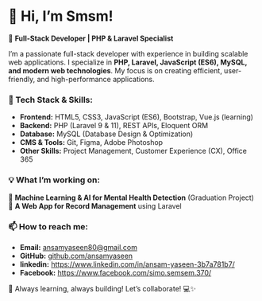 <!DOCTYPE html>
<html>

<head>
  <meta charset="utf-8">
  <meta name="viewport" content="width=device-width, initial-scale=1.0">
  <title>Welcome file</title>
  <link rel="stylesheet" href="https://stackedit.io/style.css" />
</head>

<body class="stackedit">
  <div class="stackedit__html"><h1 id="👋-hi-im-smsm">👋 Hi, I’m Smsm!</h1>
<p>🚀 <strong>Full-Stack Developer | PHP &amp; Laravel Specialist</strong></p>
<p>I’m a passionate full-stack developer with experience in building scalable web applications. I specialize in <strong>PHP, Laravel, JavaScript (ES6), MySQL, and modern web technologies</strong>. My focus is on creating efficient, user-friendly, and high-performance applications.</p>
<h3 id="🔧-tech-stack--skills">🔧 Tech Stack &amp; Skills:</h3>
<ul>
<li><strong>Frontend:</strong> HTML5, CSS3, JavaScript (ES6), Bootstrap, Vue.js (learning)</li>
<li><strong>Backend:</strong> PHP (Laravel 9 &amp; 11), REST APIs, Eloquent ORM</li>
<li><strong>Database:</strong> MySQL (Database Design &amp; Optimization)</li>
<li><strong>CMS &amp; Tools:</strong> Git, Figma, Adobe Photoshop</li>
<li><strong>Other Skills:</strong> Project Management, Customer Experience (CX), Office 365</li>
</ul>
<h3 id="💡-what-i’m-working-on">💡 What I’m working on:</h3>
<p>🔹 <strong>Machine Learning &amp; AI for Mental Health Detection</strong> (Graduation Project)<br>
🔹 <strong>A Web App for Record Management</strong> using Laravel</p>
<h3 id="📫-how-to-reach-me">📫 How to reach me:</h3>
<ul>
<li><strong>Email:</strong> <a href="mailto:ansamyaseen80@gmail.com">ansamyaseen80@gmail.com</a></li>
<li><strong>GitHub:</strong> <a href="https://github.com/ansamyaseen">github.com/ansamyaseen</a></li>
<li><strong>linkedin:</strong> <a href="https://www.linkedin.com/in/ansam-yaseen-3b7a781b7/">https://www.linkedin.com/in/ansam-yaseen-3b7a781b7/</a></li>
<li><strong>Facebook:</strong> <a href="https://www.facebook.com/simo.semsem.370/">https://www.facebook.com/simo.semsem.370/</a></li>
</ul>
<p>🚀 Always learning, always building! Let’s collaborate! 💻✨</p>
</div>
</body>

</html>

